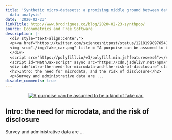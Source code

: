 ```yaml
---
title: 'Synthetic micro-datasets: a promising middle ground between data privacy and
  data analysis'
date: '2020-02-23'
linkTitle: http://www.brodrigues.co/blog/2020-02-23-synthpop/
source: Econometrics and Free Software
description: |-
  <div style="text-align:center;">
  <p><a href="https://twitter.com/scienceshitpost/status/1218199897654120449">
  <img src="./img/fake_car.png" title = "A purpoise can be assumed to be a kind of fake car."></a></p>
  </div>
  <script src="https://polyfill.io/v3/polyfill.min.js?features=es6"></script>
  <script id="MathJax-script" async src="https://cdn.jsdelivr.net/npm/mathjax@3/es5/tex-mml-chtml.js"></script>
  <div id="intro-the-need-for-microdata-and-the-risk-of-disclosure" class="section level2">
  <h2>Intro: the need for microdata, and the risk of disclosure</h2>
  <p>Survey and administrative data are ...
disable_comments: true
---
```

<div style="text-align:center;">
<p><a href="https://twitter.com/scienceshitpost/status/1218199897654120449">
<img src="./img/fake_car.png" title = "A purpoise can be assumed to be a kind of fake car."></a></p>
</div>
<script src="https://polyfill.io/v3/polyfill.min.js?features=es6"></script>
<script id="MathJax-script" async src="https://cdn.jsdelivr.net/npm/mathjax@3/es5/tex-mml-chtml.js"></script>
<div id="intro-the-need-for-microdata-and-the-risk-of-disclosure" class="section level2">
<h2>Intro: the need for microdata, and the risk of disclosure</h2>
<p>Survey and administrative data are ...